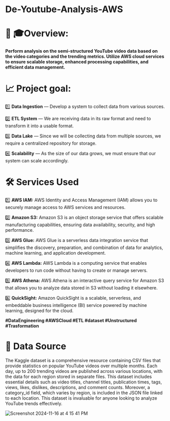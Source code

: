 # De-Youtube-Analysis-AWS   

# 🚀   🎓Overview:

**Perform analysis on the semi-structured YouTube video data based on the video categories and the trending metrics. Utilize AWS cloud services to ensure scalable storage, enhanced processing capabilities, and efficient data management.**



# 📈 Project goal:
1️⃣ **Data Ingestion** — Develop a system to collect data from various sources.

2️⃣ **ETL System** — We are receiving data in its raw format and need to transform it into a usable format.

3️⃣ **Data Lake** — Since we will be collecting data from multiple sources, we require a centralized repository for storage.

4️⃣ **Scalability** — As the size of our data grows, we must ensure that our system can scale accordingly.



 # 🛠️ Services Used 

1️⃣ **AWS IAM:** AWS Identity and Access Management (IAM) allows you to securely manage access to AWS services and resources.

2️⃣  **Amazon S3:** Amazon S3 is an object storage service that offers scalable manufacturing capabilities, ensuring data availability, security, and high performance.

3️⃣ **AWS Glue:** AWS Glue is a serverless data integration service that simplifies the discovery, preparation, and combination of data for analytics, machine learning, and application development.

4️⃣ **AWS Lambda:** AWS Lambda is a computing service that enables developers to run code without having to create or manage servers.

5️⃣ **AWS Athena:** AWS Athena is an interactive query service for Amazon S3 that allows you to analyze data stored in S3 without loading it elsewhere.

6️⃣ **QuickSight:** Amazon QuickSight is a scalable, serverless, and embeddable business intelligence (BI) service powered by machine learning, designed for the cloud.

**#DataEngineering  #AWSCloud #ETL #dataset #Unstructured #Trasformation**



# 🤔 Data Source 

The Kaggle dataset is a comprehensive resource containing CSV files that provide statistics on popular YouTube videos over multiple months. Each day, up to 200 trending videos are published across various locations, with the data for each region stored in separate files. This dataset includes essential details such as video titles, channel titles, publication times, tags, views, likes, dislikes, descriptions, and comment counts. Moreover, a category_id field, which varies by region, is included in the JSON file linked to each location. This dataset is invaluable for anyone looking to analyze YouTube trends effectively.


![Screenshot 2024-11-16 at 4 15 41 PM](https://github.com/user-attachments/assets/c63279d3-6adf-4f67-b2a7-a80a0717b766)



